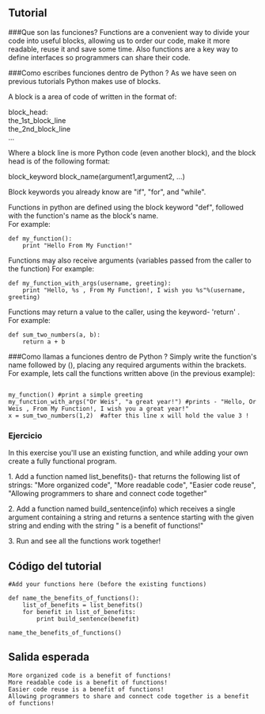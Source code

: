 Tutorial
--------
###Que son las funciones?
Functions are a convenient way to divide your code into useful blocks,
allowing us to order our code, make it more readable, reuse it and save some time.
Also functions are a key way to define interfaces so programmers can share their code.

###Como escribes funciones dentro de Python ?
As we have seen on previous tutorials Python makes use of blocks.

A block is a area of code of written in the format of:
<p>
block_head: <br>
    the_1st_block_line <br>
    the_2nd_block_line <br>
    ... <br>
</p>
Where a block line is more Python code (even another block),
and the block head is of the following format:
<p>block_keyword block_name(argument1,argument2, ...)</p>
Block keywords you already know are "if", "for", and "while". 

Functions in python are defined using the block keyword "def", followed with the function's name as the block's name.<br>
For example:
<pre><code>def my_function():
    print "Hello From My Function!"
</code></pre>

Functions may also receive arguments (variables passed from the caller to the function)
For example:
<pre><code>def my_function_with_args(username, greeting):
    print "Hello, %s , From My Function!, I wish you %s"%(username, greeting) 
</code></pre>

Functions may return a value to the caller, using the keyword- 'return' .<br>
For example:
<pre><code>def sum_two_numbers(a, b):
    return a + b 
</code></pre>

###Como llamas a funciones dentro de Python ?
Simply write the function's name followed by (), placing any required arguments within the brackets.<br>
For example, lets call the functions written above (in the previous example):
<pre><code>
my_function() #print a simple greeting 
my_function_with_args("Or Weis", "a great year!") #prints - "Hello, Or Weis , From My Function!, I wish you a great year!"
x = sum_two_numbers(1,2)  #after this line x will hold the value 3 !
</code></pre>


### Ejercicio

In this exercise you'll use an existing function, and while adding your own create a fully functional program.
<p>
1. Add a function named list_benefits()- that returns the following list of strings:
    "More organized code", "More readable code",
    "Easier code reuse", "Allowing programmers to share and connect code together"
</p><p>
2. Add a function named build_sentence(info) which receives a single argument containing a string 
and returns a sentence starting with the given string and ending with the string " is a benefit of functions!"
</p><p>
3. Run and see all the functions work together!

Código del tutorial
-------------

	#Add your functions here (before the existing functions) 	

	def name_the_benefits_of_functions():
	    list_of_benefits = list_benefits()
	    for benefit in list_of_benefits:
	        print build_sentence(benefit)

	name_the_benefits_of_functions()


Salida esperada
---------------
	More organized code is a benefit of functions!
	More readable code is a benefit of functions!
	Easier code reuse is a benefit of functions!
	Allowing programmers to share and connect code together is a benefit of functions!